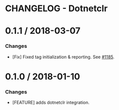 # CHANGELOG - Dotnetclr

0.1.1 / 2018-03-07
==================
### Changes
* [Fix] Fixed tag initialization & reporting. See [#1185][].

0.1.0 / 2018-01-10
==================

### Changes

* [FEATURE] adds dotnetclr integration.

<!--- The following link definition list is generated by PimpMyChangelog --->
[#1185]: https://github.com/DataDog/integrations-core/issues/1185
